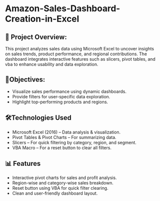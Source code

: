 # Amazon-Sales-Dashboard-Creation-in-Excel
## 📌 Project Overview:

This project analyzes sales data using Microsoft Excel to uncover insights on sales trends, product performance, and regional contributions.
The dashboard integrates interactive features such as slicers, pivot tables, and vba to enhance usability and data exploration.

## 🎯Objectives:

- Visualize sales performance using dynamic dashboards.
- Provide filters for user-specific data exploration.
- Highlight top-performing products and regions.

## 🛠️Technologies Used

- Microsoft Excel (2016) – Data analysis & visualization.
- Pivot Tables & Pivot Charts – For summarizing data.
- Slicers – For quick filtering by category, region, and segment.
- VBA Macro – For a reset button to clear all filters.

## 📊 Features

- Interactive pivot charts for sales and profit analysis.
- Region-wise and category-wise sales breakdown.
- Reset button using VBA for quick filter clearing.
- Clean and user-friendly dashboard layout.
